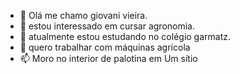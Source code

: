 - 👋 Olá me chamo giovani vieira.
- 👀 estou interessado em cursar agronomia.
- 🌱 atualmente estou estudando no colégio garmatz.   
- 🚜 quero trabalhar com máquinas agrícola 
- 📫 Moro no interior de palotina em Um sítio

<!---
Giovani13247/Giovani13247 is a ✨ special ✨ repository because its `README.md` (this file) appears on your GitHub profile.
You can click the Preview link to take a look at your changes.
--->
